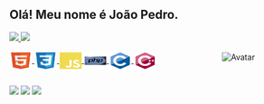 ## Olá! Meu nome é João Pedro.

<div>
    <a href="https://github.com/joaopcos">
    <img height="160px" src="https://github-readme-stats.vercel.app/api?username=joaopcos&include_all_commits=true&count_private=true&show_icons=true&theme=tokyonight"/>
    <img height="160px" src="https://github-readme-stats.vercel.app/api/top-langs/?username=joaopcos&layout=compact&theme=tokyonight"/>
</div>
    <div style="display: inline_block"><br>
    <img align="center" alt="HTML" height="30" width="40" src="https://raw.githubusercontent.com/devicons/devicon/master/icons/html5/html5-original.svg">
    <img align="center" alt="CSS" height="30" width="40" src="https://raw.githubusercontent.com/devicons/devicon/master/icons/css3/css3-original.svg">
    <img align="center" alt="JavaScript" height="30" width="40" src="https://raw.githubusercontent.com/devicons/devicon/master/icons/javascript/javascript-plain.svg">
    <img align="center" alt="PHP" height="30" width="40" src="https://raw.githubusercontent.com/devicons/devicon/master/icons/php/php-original.svg">
    <img align="center" alt="C++" height="30" width="40" src="https://raw.githubusercontent.com/devicons/devicon/master/icons/c/c-original.svg">
    <img align="center" alt="C++" height="30" width="40" src="https://raw.githubusercontent.com/devicons/devicon/master/icons/cplusplus/cplusplus-original.svg">
    <img align="right" alt="Avatar" height="128" width="128" src="http://file-storage.joaopcos.live/files/611ad92c75862_avatar.png">
</div>
  
##
  
<div> 
    <a href="https://instagram.com/joaopcos"><img src="https://img.shields.io/badge/-Instagram-%23E4405F?style=for-the-badge&logo=instagram&logoColor=white"></a>
    <a href="mailto:contato@joaopcos3@gmail.com"><img src="https://img.shields.io/badge/-Gmail-%23333?style=for-the-badge&logo=gmail&logoColor=white"></a>
    <a href="https://www.linkedin.com/in/joaopcos"><img src="https://img.shields.io/badge/-LinkedIn-%230077B5?style=for-the-badge&logo=linkedin&logoColor=white"></a> 
</div>
